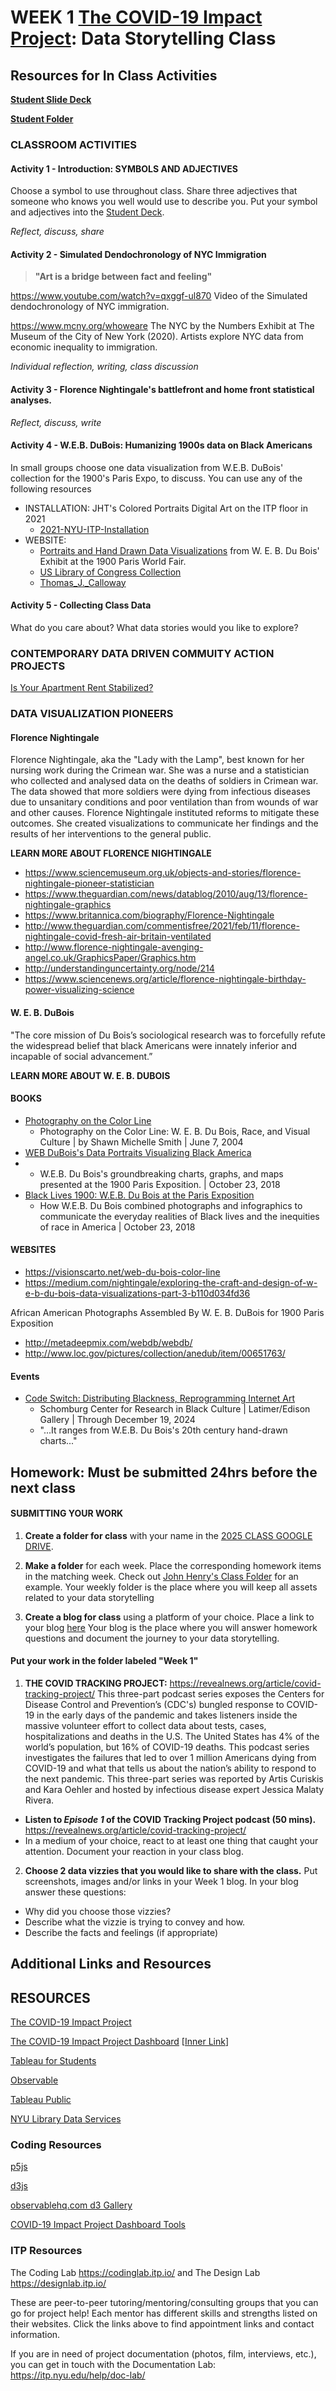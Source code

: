 # WEEK 1 [The COVID-19 Impact Project](https://itp.nyu.edu/covid19impactproject/): Data Storytelling Class

## Resources for In Class Activities

**[Student Slide Deck](https://docs.google.com/presentation/d/1DEIWJVzJyCSeTFdtJaDw8tnUyHQRROa3NtmFLA9BhM8/edit?usp=sharing)**

**[Student Folder](https://drive.google.com/drive/folders/1mZmYxfX1zRKsR6dWYH7YbmGKFOiJ1lcV?usp=drive_link)**

### CLASSROOM ACTIVITIES

#### Activity 1 - Introduction: SYMBOLS AND ADJECTIVES

Choose a symbol to use throughout class. Share three adjectives that someone who knows you well would use to describe you. Put your symbol and adjectives into the [Student Deck](https://docs.google.com/presentation/d/1DEIWJVzJyCSeTFdtJaDw8tnUyHQRROa3NtmFLA9BhM8/edit?usp=sharing).

_Reflect, discuss, share_

#### Activity 2 - Simulated Dendochronology of NYC Immigration

> **"Art is a bridge between fact and feeling"**

https://www.youtube.com/watch?v=qxggf-ul870 Video of the Simulated dendochronology of NYC immigration.

https://www.mcny.org/whoweare The NYC by the Numbers Exhibit at The Museum of the City of New York (2020). Artists explore NYC data from economic inequality to immigration.

_Individual reflection, writing, class discussion_

#### Activity 3 - Florence Nightingale's battlefront and home front statistical analyses.

_Reflect, discuss, write_

#### Activity 4 - W.E.B. DuBois: Humanizing 1900s data on Black Americans

In small groups choose one data visualization from W.E.B. DuBois' collection for the 1900's Paris Expo, to discuss. You can use any of the following resources

- INSTALLATION: JHT's Colored Portraits Digital Art on the ITP floor in 2021
  - [2021-NYU-ITP-Installation](https://jht1493-gmail.github.io/2021-NYU-ITP-Installation/?v=2023-10-27-10:26:42)
- WEBSITE:
  - [Portraits and Hand Drawn Data Visualizations](http://metadeepmix.com/webdb/webdb/) from W. E. B. Du Bois' Exhibit at the 1900 Paris World Fair.
  - [US Library of Congress Collection](https://www.loc.gov/pictures/collection/anedub/)
  - [Thomas_J.\_Calloway](https://en.wikipedia.org/wiki/Thomas_J._Calloway)

#### Activity 5 - Collecting Class Data

What do you care about? What data stories would you like to explore?

### CONTEMPORARY DATA DRIVEN COMMUITY ACTION PROJECTS

[Is Your Apartment Rent Stabilized?](https://projects.thecity.nyc/rent-stabilized-map/?bbl=4058720002)

### DATA VISUALIZATION PIONEERS

#### Florence Nightingale

Florence Nightingale, aka the "Lady with the Lamp", best known for her nursing work during the Crimean war. She was a nurse and a statistician who collected and analysed data on the deaths of soldiers in Crimean war. The data showed that more soldiers were dying from infectious diseases due to unsanitary conditions and poor ventilation than from wounds of war and other causes. Florence Nightingale instituted reforms to mitigate these outcomes. She created visualizations to communicate her findings and the results of her interventions to the general public.

**LEARN MORE ABOUT FLORENCE NIGHTINGALE**

- https://www.sciencemuseum.org.uk/objects-and-stories/florence-nightingale-pioneer-statistician
- https://www.theguardian.com/news/datablog/2010/aug/13/florence-nightingale-graphics
- https://www.britannica.com/biography/Florence-Nightingale
- http://www.theguardian.com/commentisfree/2021/feb/11/florence-nightingale-covid-fresh-air-britain-ventilated
- http://www.florence-nightingale-avenging-angel.co.uk/GraphicsPaper/Graphics.htm
- http://understandinguncertainty.org/node/214
- https://www.sciencenews.org/article/florence-nightingale-birthday-power-visualizing-science

#### W. E. B. DuBois

"The core mission of Du Bois’s sociological research was to forcefully refute the widespread belief that black Americans were innately inferior and incapable of social advancement.”

**LEARN MORE ABOUT W. E. B. DUBOIS**

#### BOOKS

- [Photography on the Color Line](https://a.co/d/9Q49ARC)
  - Photography on the Color Line: W. E. B. Du Bois, Race, and Visual Culture | by Shawn Michelle Smith | June 7, 2004
- [WEB DuBois's Data Portraits Visualizing Black America](https://a.co/d/aOikO6H)
- - W.E.B. Du Bois's groundbreaking charts, graphs, and maps presented at the 1900 Paris Exposition. | October 23, 2018
- [Black Lives 1900: W.E.B. Du Bois at the Paris Exposition](https://a.co/d/jaEwTQs)
  - How W.E.B. Du Bois combined photographs and infographics to communicate the everyday realities of Black lives and the inequities of race in America | October 23, 2018

#### WEBSITES

- https://visionscarto.net/web-du-bois-color-line
- https://medium.com/nightingale/exploring-the-craft-and-design-of-w-e-b-du-bois-data-visualizations-part-3-b110d034fd36

African American Photographs Assembled By W. E. B. DuBois for 1900 Paris Exposition

- http://metadeepmix.com/webdb/webdb/
- http://www.loc.gov/pictures/collection/anedub/item/00651763/

#### Events

- [Code Switch: Distributing Blackness, Reprogramming Internet Art](https://drupal.nypl.org/events/exhibitions/code-switch-distributing-blackness-reprogramming-internet-art)
  - Schomburg Center for Research in Black Culture | Latimer/Edison Gallery | Through December 19, 2024
  - "...It ranges from W.E.B. Du Bois's 20th century hand-drawn charts..."

## Homework: Must be submitted 24hrs before the next class

#### SUBMITTING YOUR WORK

1. **Create a folder for class** with your name in the [2025 CLASS GOOGLE DRIVE](https://drive.google.com/drive/folders/1mZmYxfX1zRKsR6dWYH7YbmGKFOiJ1lcV).

2. **Make a folder** for each week. Place the corresponding homework items in the matching week. Check out [John Henry's Class Folder](https://drive.google.com/drive/folders/1g6kmP4Jjp9YoII_GBNQN06sTJ2pMY2Zp) for an example. Your weekly folder is the place where you will keep all assets related to your data storytelling
3. **Create a blog for class** using a platform of your choice. Place a link to your blog [here](https://docs.google.com/presentation/d/1DEIWJVzJyCSeTFdtJaDw8tnUyHQRROa3NtmFLA9BhM8/edit#slide=id.g30f7365744f_0_0) Your blog is the place where you will answer homework questions and document the journey to your data storytelling.

#### Put your work in the folder labeled "Week 1"

<!-- 1. **Reflect on Week 1 class.** Think about whether you might like to contribute to building the project or creating a new piece of work for your final project. _Be prepared to discuss in class._-->

1. **THE COVID TRACKING PROJECT:** https://revealnews.org/article/covid-tracking-project/
   This three-part podcast series exposes the Centers for Disease Control and Prevention’s (CDC's) bungled response to COVID-19 in the early days of the pandemic and takes listeners inside the massive volunteer effort to collect data about tests, cases, hospitalizations and deaths in the U.S. The United States has 4% of the world’s population, but 16% of COVID-19 deaths. This podcast series investigates the failures that led to over 1 million Americans dying from COVID-19 and what that tells us about the nation’s ability to respond to the next pandemic. This three-part series was reported by Artis Curiskis and Kara Oehler and hosted by infectious disease expert Jessica Malaty Rivera.

- **Listen to _Episode 1_ of the COVID Tracking Project podcast (50 mins).** https://revealnews.org/article/covid-tracking-project/
- In a medium of your choice, react to at least one thing that caught your attention. Document your reaction in your class blog.

2. **Choose 2 data vizzies that you would like to share with the class.** Put screenshots, images and/or links in your Week 1 blog. In your blog answer these questions:

- Why did you choose those vizzies?
- Describe what the vizzie is trying to convey and how.
- Describe the facts and feelings (if appropriate)

## Additional Links and Resources

## RESOURCES

[The COVID-19 Impact Project](https://itp.nyu.edu/covid19impactproject/)

[The COVID-19 Impact Project Dashboard](https://itp.nyu.edu/covid19impactproject/covid19-dashboard/)
\[[Inner Link](https://jht1493.net/COVID-19-Impact/Dashboard/a0/?hide=1)\]

[Tableau for Students](https://www.tableau.com/university-students)

[Observable](https://observablehq.com/)

[Tableau Public](https://public.tableau.com/app/discover)

[NYU Library Data Services](https://library.nyu.edu/departments/data-services/)

### Coding Resources

[p5js](https://p5js.org/)

[d3js](https://d3js.org/)

[observablehq.com d3 Gallery](https://observablehq.com/@d3/gallery)

[COVID-19 Impact Project Dashboard Tools](https://jht1493.net/COVID-19-Impact/Project/docs/d06-code)

### ITP Resources

The Coding Lab https://codinglab.itp.io/ and The Design Lab https://designlab.itp.io/

These are peer-to-peer tutoring/mentoring/consulting groups that you can go for project help! Each mentor has different skills and strengths listed on their websites. Click the links above to find appointment links and contact information.

If you are in need of project documentation (photos, film, interviews, etc.), you can get in touch with the Documentation Lab: https://itp.nyu.edu/help/doc-lab/
